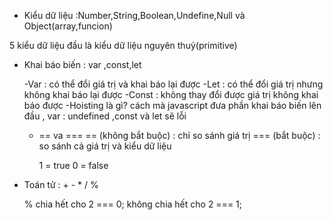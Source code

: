 - Kiểu dữ liệu :Number,String,Boolean,Undefine,Null và Object(array,funcion)

5 kiểu dữ liệu đầu là kiểu dữ liệu nguyên thuỷ(primitive)

- Khai báo biến : var ,const,let

  -Var : có thể đổi giá trị và khai báo lại được
  -Let : có thể đổi giá trị nhưng không khai báo lại được
  -Const : không thay đổi được giá trị không khai báo được
  -Hoisting là gì? cách mà javascript đưa phần khai báo biến lên đầu , var : undefined ,const và let sẽ lỗi

  - == va ===
    == (không bắt buộc) : chỉ so sánh giá trị
    === (bắt buộc) : so sánh cả giá trị và kiểu dữ liệu

    1 = true
    0 = false

- Toán tử : + - \* / %

  % chia hết cho 2 === 0;
  không chia hết cho 2 === 1;
